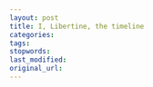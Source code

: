 ```yaml
---
layout: post
title: I, Libertine, the timeline
categories:
tags:
stopwords:
last_modified:
original_url: 
---
```


<!--more-->

